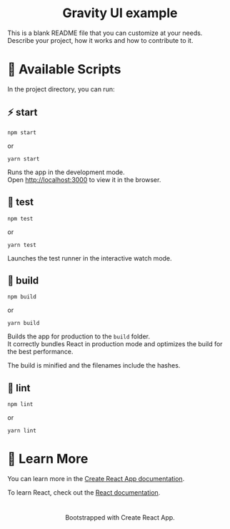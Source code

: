 <h1 align="center">Gravity UI example</h1>

This is a blank README file that you can customize at your needs.\
Describe your project, how it works and how to contribute to it.

# 🚀 Available Scripts

In the project directory, you can run:

## ⚡️ start

```
npm start
```

or

```
yarn start
```

Runs the app in the development mode.\
Open [http://localhost:3000](http://localhost:3000) to view it in the browser.

## 🧪 test

```
npm test
```

or

```
yarn test
```

Launches the test runner in the interactive watch mode.

## 🦾 build

```
npm build
```

or

```
yarn build
```

Builds the app for production to the `build` folder.\
It correctly bundles React in production mode and optimizes the build for the best performance.

The build is minified and the filenames include the hashes.

## 🧶 lint

```
npm lint
```

or

```
yarn lint
```

# 📖 Learn More

You can learn more in the [Create React App documentation](https://create-react-app.dev/docs/getting-started/).

To learn React, check out the [React documentation](https://react.dev/).

#

<p align="center">Bootstrapped with Create React App.</p>
